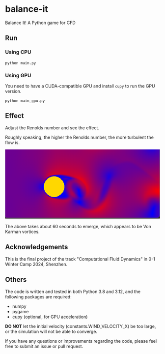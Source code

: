 # balance-it

 Balance It! A Python game for CFD

## Run

### Using CPU

```
python main.py
```

### Using GPU

You need to have a CUDA-compatible GPU and install `cupy` to run the GPU version.

```
python main_gpu.py
```

## Effect

Adjust the Renolds number and see the effect.

Roughly speaking, the higher the Renolds number, the more turbulent the flow is.

![image](shot.png)

The above takes about 60 seconds to emerge, which appears to be Von Karman vortices.

## Acknowledgements

This is the final project of the track "Computational Fluid Dynamics" in 0-1 Winter Camp 2024, Shenzhen.

## Others

The code is written and tested in both Python 3.8 and 3.12, and the following packages are required:

- numpy
- pygame
- cupy (optional, for GPU acceleration)

**DO NOT** let the initial velocity (constants.WIND_VELOCITY_X) be too large, or the simulation will not be able to converge.

If you have any questions or improvements regarding the code, please feel free to submit an issue or pull request.